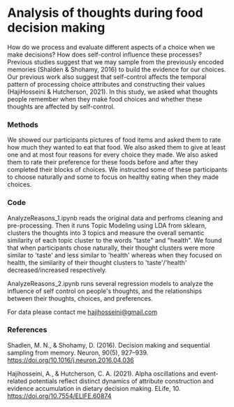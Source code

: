 # Analysis of thoughts during food decision making

How do we process and evaluate different aspects of a choice when we make decisions? How does self-control influence these processes? Previous studies suggest that we may 
sample from the previously encoded memories (Shalden & Shohamy, 2016) to build the evidence for our choices. Our previous work also suggest that self-control affects the temporal
pattern of processing choice attributes and constructing their values (HajiHosseini & Hutcherson, 2021). In this study, we asked what thoughts people remember when they make
food choices and whether these thoughts are affected by self-control. 

### Methods
We showed our participants pictures of food items and asked them to rate how much they wanted to eat that food. We also asked them to give at least one and at most four reasons for every choice they made. We also asked them to rate their preference for these foods before and after they completed their blocks of choices. We instructed some of these participants to choose naturally and some to focus on healthy eating when they made choices.

### Code
AnalyzeReasons_1.ipynb reads the original data and perfroms cleaning and pre-processing. Then it runs Topic Modeling using LDA from sklearn, clusters the thoughts into 3 topics and measure the overall semantic similarity of each topic cluster to the words "taste" and "health". We found that when participants chose naturally, their thought clusters were more similar to 'taste' and less similar to 'health' whereas when they focused on health, the similarity of their thought clusters to 'taste'/'health' decreased/increased respectively.

AnalyzeReasons_2.ipynb runs several regression models to analyze the influence of self control on people's thoughts, and the relationships between their thoughts, choices, and preferences.


For data please contact me hajihosseini@gmail.com

### References

Shadlen, M. N., & Shohamy, D. (2016). Decision making and sequential sampling from memory. Neuron, 90(5), 927–939. https://doi.org/10.1016/j.neuron.2016.04.036

Hajihosseini, A., & Hutcherson, C. A. (2021). Alpha oscillations and event-related potentials reflect distinct dynamics of attribute construction and evidence accumulation in dietary decision making. ELife, 10. https://doi.org/10.7554/ELIFE.60874
